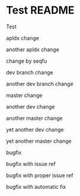 Test README
===========

Test

apldx change

another apldx change

change by seqfu

dev branch change

another dev branch change

master change

another dev change

another master change

yet another dev change

yet another master change

bugfix

bugfix with issue ref

bugfix with proper issue ref

bugfix with automatic fix
